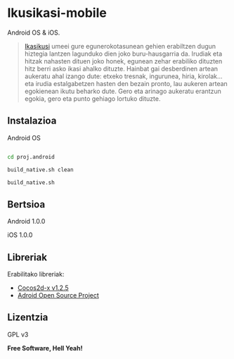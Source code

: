 Ikusikasi-mobile
=============

Android OS &amp; iOS. 

> [Ikasikusi][1] umeei gure egunerokotasunean gehien erabiltzen dugun hiztegia lantzen lagunduko dien joko buru-hausgarria da.
> Irudiak eta hitzak nahasten dituen joko honek, egunean zehar erabiliko dituzten hitz berri asko ikasi ahalko dituzte.
> Hainbat gai desberdinen artean aukeratu ahal izango dute: etxeko tresnak, ingurunea, hiria, kirolak… eta irudia estalgabetzen hasten den bezain pronto, lau aukeren artean egokienean ikutu beharko dute. Gero eta arinago aukeratu erantzun egokia, gero eta punto gehiago lortuko dituzte.


Instalazioa
-------------

Android OS

```sh

cd proj.android

build_native.sh clean

build_native.sh

```

Bertsioa
----------

Android 1.0.0

iOS 1.0.0

Libreriak
-----------

Erabilitako libreriak:

* [Cocos2d-x v1.2.5][2]
* [Adroid Open Source Project][3]

Lizentzia
----

GPL v3


**Free Software, Hell Yeah!**

[1]:http://ikastek.net/aplikazioak/ikasikusi/
[2]:http://www.cocos2d-x.org/
[3]:http://source.android.com/